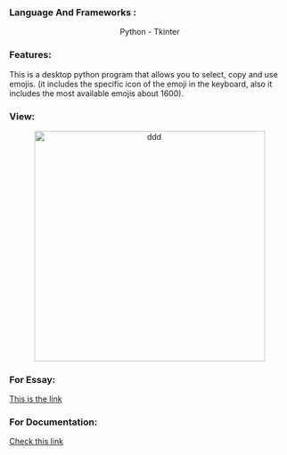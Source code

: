<h3 align="left">Language And Frameworks :</h3>
<div align="center">
   <p align="center">Python - Tkinter</p>
</div>
<h3 align="left">Features:</h3>
<div>
   <p>This is a desktop python program that allows you to select, copy and use emojis. (it includes the specific icon of the emoji in the keyboard, also it includes the most available emojis about 1600).</p>
</div>
<h3 align="left">View:</h3>
<div align="center">
   <p align="center"><img width="414" alt="ddd" src="https://user-images.githubusercontent.com/74218805/186955967-8c5652ea-539f-4410-af9d-17c51e545baf.PNG"></p>
</div>
<h3 align="left">For Essay:</h3>
<div>
   <p ><a href="https://drive.google.com/file/d/14yWvl4HifRnN2RDIk4_Hcw5bLEdKVoOx/view?usp=sharing" target="_blank">This is the link</a></p>
</div>
<h3 align="left">For Documentation:</h3>
<div>
   <p ><a href="https://unicode.org/Public/emoji/15.0/emoji-test.txt" target="_blank">Check this link</a></p>
</div>
